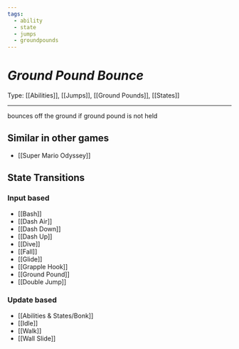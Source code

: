 ```yaml
---
tags:
  - ability
  - state
  - jumps
  - groundpounds
---
```

# _Ground Pound Bounce_

Type: [[Abilities]], [[Jumps]], [[Ground Pounds]], [[States]]

----


bounces off the ground if ground pound is not held


## Similar in other games

* [[Super Mario Odyssey]]

## State Transitions

### Input based

* [[Bash]]
* [[Dash Air]]
* [[Dash Down]]
* [[Dash Up]]
* [[Dive]]
* [[Fall]]
* [[Glide]]
* [[Grapple Hook]]
* [[Ground Pound]]
* [[Double Jump]]

### Update based

* [[Abilities & States/Bonk]]
* [[Idle]]
* [[Walk]]
* [[Wall Slide]]
